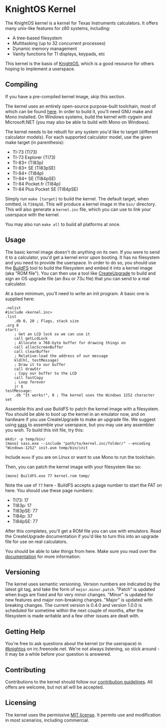 # KnightOS Kernel

The KnightOS kernel is a kernel for Texas Instruments calculators. It offers many unix-like features for
z80 systems, including:

* A tree-based filesystem
* Multitasking (up to 32 concurrent processes)
* Dynamic memory management
* Vanity functions for TI displays, keypads, etc

This kernel is the basis of [KnightOS](https://github.com/KnightSoft/KnightOS), which is a good resource
for others hoping to implement a userspace.

## Compiling

If you have a pre-compiled kernel image, skip this section.

The kernel uses an entirely open-source purpose-built toolchain, most of which can be found
[here](https://github.com/KnightSoft). In order to build it, you'll need GNU make and Mono installed. On
Windows systems, build the kernel with cygwin and Microsoft.NET (you may also be able to build with Mono
on Windows).

The kernel needs to be rebuilt for any system you'd like to target (different calculator models). For each
supported calculator model, use the given make target (in parenthesis):

* TI-73 (TI73)
* TI-73 Explorer (TI73)
* TI-83+ (TI83p)
* TI-83+ SE (TI83pSE)
* TI-84+ (TI84p)
* TI-84+ SE (TI84pSE)
* TI-84 Pocket.fr (TI84p)
* TI-84 Plus Pocket SE (TI84pSE)

Simply run `make [target]` to build the kernel. The default target, when omitted, is `TI84pSE`. This will
produce a kernel image in the `bin/` directory. This will also generate a `kernel.inc` file, which you
can use to link your userspace with the kernel.

You may also run `make all` to build all platforms at once.

## Usage

The basic kernel image doesn't do anything on its own. If you were to send it to a calculator, you'd get
a kernel error upon booting. It has no filesystem and you need to provide the userspace. In order to do
so, you should use the [BuildFS](https://github.com/KnightSoft/BuildFS) tool to build the filesystem and
embed it into a kernel image (aka "ROM file"). You can then use a tool like
[CreateUpgrade](https://github.com/KnightSoft/CreateUpgrade) to build and sign an OS upgrade file (an
8xu or 73u file) that you can send to a real calculator.

At a bare minimum, you'll need to write an init program. A basic one is supplied here:

    .nolist
    #include <kernel.inc>
    .list
        .db 0, 20 ; Flags, stack size
    .org 0
    start:
        ; Get an LCD lock so we can use it
        call getLcdLock
        ; Allocate a 768-byte buffer for drawing things on
        call allocScreenBuffer
        call clearBuffer
        ; Relative-load the address of our message
        kld(hl, testMessage)
        ; Draw it to our buffer
        call drawStr
        ; Copy our buffer to the LCD
        call fastCopy
        ; Loop forever
        jr $
    testMessage:
        .db "It works!", 0 ; The kernel uses the Windows 1252 character set

Assemble this and use BuildFS to patch the kernel image with a filesystem. You should be
able to boot up the kernel in an emulator now, and on hardware if you use CreateUpgrade to
make an upgrade file. We suggest using [sass](https://github.com/KnightSoft/sass) to
assemble your userspace, but you may use any assembler you wish. To build this init file,
try this:

    mkdir -p temp/bin/
    [mono] sass.exe --include "path/to/kernel.inc/folder/" --encoding "Windows-1252" init.asm temp/bin/init

Include `mono` if you are on Linux or want to use Mono to run the toolchain.

Then, you can patch the kernel image with your filesystem like so:

    [mono] BuildFS.exe 77 kernel.rom temp/

Note the use of `77` here - BuildFS accepts a page number to start the FAT on here. You
should use these page numbers:

* TI73: 17
* TI83p: 17
* TI83pSE: 77
* TI84p: 37
* TI84pSE: 77

After this completes, you'll get a ROM file you can use with emulators. Read the CreateUpgrade
documentation if you'd like to turn this into an upgrade file for use on real calculators.

You should be able to take things from here. Make sure you read over the
[documentation](https://github.com/KnightSoft/kernel/tree/master/docs) for more information.

## Versioning

The kernel uses semantic versioning. Version numbers are indicated by the latest git tag, and
take the form of `major.minor.patch`. "Patch" is updated when bugs are fixed and for very
minor changes. "Minor" is updated for new features and major non-breaking changes. "Major" is
updated with breaking changes. The current version is 0.4.0 and version 1.0.0 is scheduled for
sometime within the next couple of months, after the filesystem is made writable and a few
other issues are dealt with.

## Getting Help

You're free to ask questions about the kernel (or the userspace) in
[#knightos](http://webchat.freenode.net/?channels=knightos&uio=d4) on irc.freenode.net. We're
not always listening, so stick around - it may be a while before your question is answered.

## Contributing

Contributions to the kernel should follow our
[contribution guidelines](https://github.com/KnightSoft/kernel/blob/master/CONTRIBUTING.md).
All offers are welcome, but not all will be accepted.

## Licensing

The kernel uses the permissive
[MIT license](https://github.com/KnightSoft/kernel/blob/master/LICENSE). It permits use and
modification in most scenarios, including commercial.
